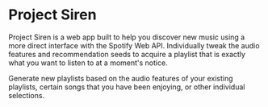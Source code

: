 # Project Siren

Project Siren is a web app built to help you discover new music using a more direct interface with the Spotify Web API. Individually tweak the audio features and recommendation seeds to acquire a playlist that is exactly what you want to listen to at a moment's notice. 

Generate new playlists based on the audio features of your existing playlists, certain songs that you have been enjoying, or other individual selections.

